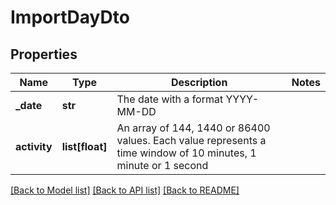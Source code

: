 # ImportDayDto

## Properties
Name | Type | Description | Notes
------------ | ------------- | ------------- | -------------
**_date** | **str** | The date with a format YYYY-MM-DD | 
**activity** | **list[float]** | An array of 144, 1440 or 86400 values. Each value represents a time window of 10 minutes, 1 minute or 1 second | 

[[Back to Model list]](../README.md#documentation-for-models) [[Back to API list]](../README.md#documentation-for-api-endpoints) [[Back to README]](../README.md)


